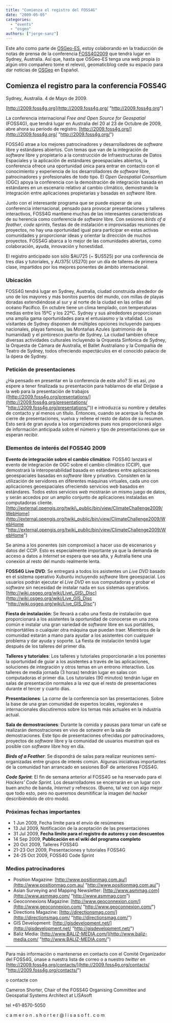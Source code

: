 ```yaml
---
title: "Comienza el registro del FOSS4G"
date: "2009-05-05"
categories: 
  - "events"
  - "osgeo"
authors: ["jorge-sanz"]
---
```


Este año como parte de [OSGeo-ES](http://es.osgeo.org), estoy colaborando en la traducción de notas de prensa de la conferencia [FOSS4G2009](http://2009.foss4g.org) que tendrá lugar en Sydney, Australia. Así que, hasta que OSGeo-ES tenga una web propia (o algún otro compañero tome el relevo), geomaticblog cede su espacio para dar noticias de [OSGeo](http://www.osgeo.org) en Español.

## Comienza el registro para la conferencia FOSS4G

Sydney, Australia. 4 de Mayo de 2009.

[http://2009.foss4g.org](http://2009.foss4g.org/ "http://2009.foss4g.org")

La conferencia internacional _Free and Open Source for Geospatial_ (FOSS4G), que tendrá lugar en Australia del 20 al 23 de Octubre de 2009, abre ahora su período de registro. [http://2009.foss4g.org/](http://2009.foss4g.org/ "http://2009.foss4g.org/")

FOSS4G atrae a los mejores patrocinadores y desarrolladores de _software_ libre y estándares abiertos. Con temas que van de la integración de _software_ libre y propietario a la construcción de Infraestructuras de Datos Espaciales y la aplicación de estándares geoespaciales abiertos, la conferencia ofrece una oportunidad única para entrar en contacto con el conocimiento y experiencia de los desarrolladores de _software_ libre, patrocinadores y profesionales de todo tipo. El _Open Geospatial Consortium_ (OGC) apoya la conferencia con la demostración de integración basada en estándares en un escenario relativo al cambio climático, demostrando la integración entre aplicaciones propietarias y basadas en _software_ libre.

Junto con el interesante programa que se puede esperar de una conferencia internacional, pensado para provocar presentaciones y talleres interactivos, FOSS4G mantiene muchas de las interesantes características de su herencia como conferencia de _software_ libre. Con sesiones _birds of a feather_, _code sprints_, fiestas de de instalación e improvisadas reuniones de proyectos, no hay una oportunidad igual para participar en estas activas comunidades y proporcionar ideas y orientar la dirección de muchos proyectos. FOSS4G abarca a lo mejor de las comunidades abiertas, como colaboración, ayuda, innovación y honestidad.

El registro anticipado son sólo $AU725 (~ $US525) por una conferencia de tres días y tutoriales, y $AU375 (~$US270) por un día de talleres de primera clase, impartidos por los mejores ponentes de ámbito internacional.

### Ubicación

FOSS4G tendrá lugar en Sydney, Australia, ciudad construida alrededor de uno de los mayores y más bonitos puertos del mundo, con millas de playas doradas extendiéndose al sur y al norte de la ciudad en las orillas del océano Pacífico. En octubre tiene un clima templado, con temperaturas medias entre los 15ºC y los 22ºC. Sydney y sus alrededores proporcionan una amplia gama oportunidades para el entusiasmo y la vitalidad. Los visitantes de Sydney disponen de múltiples opciones incluyendo parques nacionales, playas famosas, las Montañas Azules (patrimonio de la humanidad) y el pintoresco puerto de Sydney. La ciudad también ofrece diversas actividades culturales incluyendo la Orquesta Sinfónica de Sydney, la Orquesta de Cámara de Australia, el Ballet Australiano y la Compañía de Teatro de Sydney, todos ofreciendo espectáculos en el conocido palacio de la ópera de Sydney.

### Petición de presentaciones

¿Ha pensado en presentar en la conferencia de este año? Si es así, ¡no espere a tener finalizada su presentación para hablarnos de ella! Diríjase a la web para la presentación de trabajos ([http://2009.foss4g.org/presentations/](http://2009.foss4g.org/presentations/ "http://2009.foss4g.org/presentations/")) e introduzca su nombre y detalles de contacto y al menos un título. Entonces, cuando se acerque la fecha de cierre de presentaciones, vuelva y rellene el resto de datos de su resumen. Esto será de gran ayuda a los organizadores pues nos proporcionará algo de información anticipada sobre el número y tipo de presentaciones que se esperan recibir.

### Elementos de interés del FOSS4G 2009

**Evento de integración sobre el cambio climático**: FOSS4G lanzará el evento de integración de OGC sobre el cambio climático (CCIP), que demostrará la interoperabilidad basada en estándares entre aplicaciones geoespaciales basadas en _software_ libre y privativo. Consisten en la utilización de servidores en diferentes máquinas virtuales, cada uno con aplicaciones geoespaciales ofreciendo servicios _web_ basados en estándares. Todos estos servicios _web_ mostrarán un mismo juego de datos, y serán accedos por un amplio conjunto de aplicaciones instaladas en computadoras cliente. [http://external.opengis.org/twiki\_public/bin/view/ClimateChallenge2009/WebHome](http://external.opengis.org/twiki_public/bin/view/ClimateChallenge2009/WebHome "http://external.opengis.org/twiki_public/bin/view/ClimateChallenge2009/WebHome")

Se anima a los ponentes (sin compromiso) a hacer uso de escenarios y datos del CCIP. Esto es especialmente importante ya que la demanda de acceso a datos a _Internet_ se espera que sea alta, y Autralia tiene una conexión al resto del mundo realmente lenta.

**FOSS4G Live DVD**: Se entregará a todos los asistentes un _Live DVD_ basado en el sistema operativo Xubuntu incluyendo _software_ libre geoespacial. Los usuarios podrán ejecutar el _Live DVD_ en sus computadoras y probar el _software_ sin necesidad de instalar nada en sus sistemas operativos. [http://wiki.osgeo.org/wiki/Live\_GIS\_Disc](http://wiki.osgeo.org/wiki/Live_GIS_Disc "http://wiki.osgeo.org/wiki/Live_GIS_Disc")

**Fiesta de instalación**: Se llevará a cabo una fiesta de instalación que proporcionará a los asistentes la oportunidad de conocerse en una zona común e instalar una gran variedad de _software_ libre en sus portátiles, miniportátiles o cualquier otra máquina que puedan traer. Miembros de la comunidad estarán a mano para ayudar a los asistentes con cualquier problema y dar ayuda y soporte. La fiesta de instalación tendrá lugar después de los talleres del primer día.

**Talleres y tutoriales**: Los talleres y tutoriales proporcionarán a los ponentes la oportunidad de guiar a los asistentes a través de las aplicaciones, soluciones de integración y otros temas en un entrono interactivo. Los talleres de media jornada (3 horas) tendrán lugar en salas con computadoras el primer día. Los tutoriales (90 minutos) tendrán lugar en salas de presentación normales a la vez que el resto de presentaciones durante el tercer y cuarto días.

**Presentaciones**: La _carne_ de la conferencia son las presentaciones. Sobre la base de una gran comunidad de expertos locales, regionales e internacionales discutiremos sobre los temas más actuales en la industria actual.

**Sala de demostraciones**: Durante la comida y pausas para tomar un café se realizarán demostraciones en vivo de _sotware_ en la sala de demostraciones. Este tipo de presentaciones ofrecidas por patrocinadores, proyectos de _software_ libre y la comunidad de usuarios muestran qué es posible con _software_ libre hoy en día.

_**Birds of a Feather**_: Se dispondrá de salas para realizar reuniones semi-organizadas entre grupos de interés común. Algunas iniciativas importantes de la comunidad han arrancado en sesiones BoF de anteriores FOSS4G.

_**Code Sprint**_: El fin de semana anterior al FOSS4G se ha reservado para el _Hackers' Code Sprint_. Los desarrolladores se encerrarán en un lugar con buen ancho de banda, _Internet_ y refrescos. (Bueno, tal vez con algo mejor que todo esto, pero no queremos desmitificar la imagen del _hacker_ describiéndolo de otro modo).

### Próximas fechas importantes

- 1 Jun 2009, Fecha límite para el envío de resúmenes
- 13 Jul 2009, Notificación de la aceptación de las presentaciones
- 31 Jul 2009, **Fecha límite para el registro de autores y con descuentos**
- 14 Sep 2009, **Publicación en el wiki del programa completo**
- 20 Oct 2009, Talleres FOSS4G
- 21-23 Oct 2009, Presentaciones y tutoriales FOSS4G
- 24-25 Oct 2009, FOSS4G Code Sprint

### Medios patrocinadores

- Position Magazine: [http://www.positionmag.com.au/](http://www.positionmag.com.au/ "http://www.positionmag.com.au/")
- Asian Surveying and Mapping Newsletter: [http://www.asmmag.com](http://www.asmmag.com/ "http://www.asmmag.com")
- Geoconnexions Magazine: [http://www.geoconnexion.com/](http://www.geoconnexion.com/ "http://www.geoconnexion.com/")
- Directions Magazine: [http://directionsmag.com/](http://directionsmag.com/ "http://directionsmag.com/")
- GIS Development: [http://gisdevelopment.net/](http://gisdevelopment.net/ "http://gisdevelopment.net/")
- Baliz Media: [http://www.BALIZ-MEDIA.com/](http://www.baliz-media.com/ "http://www.BALIZ-MEDIA.com/")

* * *

Para más información o mantenerse en contacto con el Comité Organizador del FOSS4G, únase a nuestra lista de correo o a nuestro _twitter_ en [http://2009.foss4g.org/contacts/](http://2009.foss4g.org/contacts/ "http://2009.foss4g.org/contacts/")

o contacte con

Cameron Shorter, Chair of the FOSS4G Organising Committee and Geospatial Systems Architect at LISAsoft

tel +61-8570-5050

c a m e r o n . s h o r t e r @ l i s a s o f t . c o m
